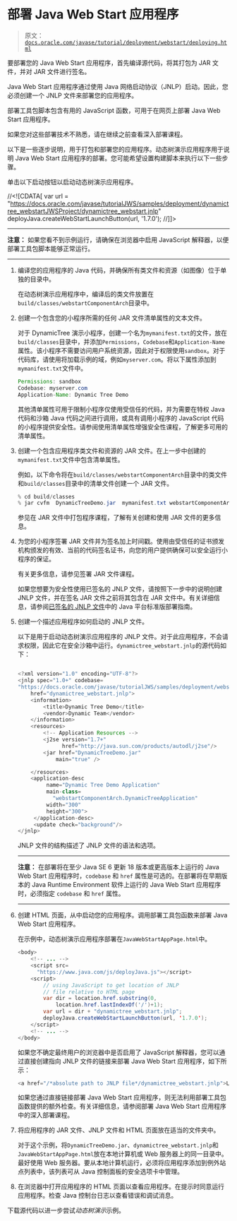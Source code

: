 # 部署 Java Web Start 应用程序

> 原文：[`docs.oracle.com/javase/tutorial/deployment/webstart/deploying.html`](https://docs.oracle.com/javase/tutorial/deployment/webstart/deploying.html)

要部署您的 Java Web Start 应用程序，首先编译源代码，将其打包为 JAR 文件，并对 JAR 文件进行签名。

Java Web Start 应用程序通过使用 Java 网络启动协议（JNLP）启动。因此，您必须创建一个 JNLP 文件来部署您的应用程序。

部署工具包脚本包含有用的 JavaScript 函数，可用于在网页上部署 Java Web Start 应用程序。

如果您对这些部署技术不熟悉，请在继续之前查看深入部署课程。

以下是一些逐步说明，用于打包和部署您的应用程序。动态树演示应用程序用于说明 Java Web Start 应用程序的部署。您可能希望设置构建脚本来执行以下一些步骤。

单击以下启动按钮以启动动态树演示应用程序。

//&lt;![CDATA[ var url = "https://docs.oracle.com/javase/tutorialJWS/samples/deployment/dynamictree_webstartJWSProject/dynamictree_webstart.jnlp" deployJava.createWebStartLaunchButton(url, '1.7.0'); //]]&gt;

* * *

**注意：** 如果您看不到示例运行，请确保在浏览器中启用 JavaScript 解释器，以便部署工具包脚本能够正常运行。

* * *

1.  编译您的应用程序的 Java 代码，并确保所有类文件和资源（如图像）位于单独的目录中。

    在动态树演示应用程序中，编译后的类文件放置在`build/classes/webstartComponentArch`目录中。

1.  创建一个包含您的小程序所需的任何 JAR 文件清单属性的文本文件。

    对于 DynamicTree 演示小程序，创建一个名为`mymanifest.txt`的文件，放在`build/classes`目录中，并添加`Permissions`，`Codebase`和`Application-Name`属性。该小程序不需要访问用户系统资源，因此对于权限使用`sandbox`。对于代码库，请使用将加载示例的域，例如`myserver.com`。将以下属性添加到`mymanifest.txt`文件中。

    ```java
    Permissions: sandbox
    Codebase: myserver.com
    Application-Name: Dynamic Tree Demo

    ```

    其他清单属性可用于限制小程序仅使用受信任的代码，并为需要在特权 Java 代码和沙箱 Java 代码之间进行调用，或具有调用小程序的 JavaScript 代码的小程序提供安全性。请参阅使用清单属性增强安全性课程，了解更多可用的清单属性。

1.  创建一个包含应用程序类文件和资源的 JAR 文件。在上一步中创建的`mymanifest.txt`文件中包含清单属性。

    例如，以下命令将在`build/classes/webstartComponentArch`目录中的类文件和`build/classes`目录中的清单文件创建一个 JAR 文件。

    ```java
    % cd build/classes
    % jar cvfm  DynamicTreeDemo.jar  mymanifest.txt webstartComponentArch

    ```

    参见在 JAR 文件中打包程序课程，了解有关创建和使用 JAR 文件的更多信息。

1.  为您的小程序签署 JAR 文件并为签名加上时间戳。使用由受信任的证书颁发机构颁发的有效、当前的代码签名证书，向您的用户提供确保可以安全运行小程序的保证。

    有关更多信息，请参见签署 JAR 文件课程。

    如果您想要为安全性使用已签名的 JNLP 文件，请按照下一步中的说明创建 JNLP 文件，并在签名 JAR 文件之前将其包含在 JAR 文件中。有关详细信息，请参阅[已签名的 JNLP 文件](https://docs.oracle.com/javase/8/docs/technotes/guides/deploy/signed_jnlp.html)中的 Java 平台标准版部署指南。

1.  创建一个描述应用程序如何启动的 JNLP 文件。

    以下是用于启动动态树演示应用程序的 JNLP 文件。对于此应用程序，不会请求权限，因此它在安全沙箱中运行。``dynamictree_webstart.jnlp``的源代码如下：

    ```java

    <?xml version="1.0" encoding="UTF-8"?>
    <jnlp spec="1.0+" codebase=
    "https://docs.oracle.com/javase/tutorialJWS/samples/deployment/webstart_ComponentArch_DynamicTreeDemo" 
        href="dynamictree_webstart.jnlp">
        <information>
            <title>Dynamic Tree Demo</title>
            <vendor>Dynamic Team</vendor>
        </information>
        <resources>
            <!-- Application Resources -->
            <j2se version="1.7+"
                  href="http://java.sun.com/products/autodl/j2se"/>
            <jar href="DynamicTreeDemo.jar"
                main="true" />

        </resources>
        <application-desc
             name="Dynamic Tree Demo Application"
             main-class=
               "webstartComponentArch.DynamicTreeApplication"
             width="300"
             height="300">
         </application-desc>
         <update check="background"/>
    </jnlp>                                   

    ```

    JNLP 文件的结构描述了 JNLP 文件的语法和选项。

    * * *

    **注意：** 在部署将在至少 Java SE 6 更新 18 版本或更高版本上运行的 Java Web Start 应用程序时，`codebase` 和 `href` 属性是可选的。在部署将在早期版本的 Java Runtime Environment 软件上运行的 Java Web Start 应用程序时，必须指定 `codebase` 和 `href` 属性。

    * * *

1.  创建 HTML 页面，从中启动您的应用程序。调用部署工具包函数来部署 Java Web Start 应用程序。

    在示例中，动态树演示应用程序部署在``JavaWebStartAppPage.html``中。

    ```java
    <body>
        <!-- ... -->
        <script src=
          "https://www.java.com/js/deployJava.js"></script>
        <script>
            // using JavaScript to get location of JNLP
            // file relative to HTML page
            var dir = location.href.substring(0,
                location.href.lastIndexOf('/')+1);
            var url = dir + "dynamictree_webstart.jnlp";
            deployJava.createWebStartLaunchButton(url, '1.7.0');
        </script>
        <!-- ... -->
    </body>

    ```

    如果您不确定最终用户的浏览器中是否启用了 JavaScript 解释器，您可以通过直接创建指向 JNLP 文件的链接来部署 Java Web Start 应用程序，如下所示：

    ```java
    <a href="/*absolute path to JNLP file*/dynamictree_webstart.jnlp">Launch Notepad Application</a>

    ```

    如果您通过直接链接部署 Java Web Start 应用程序，则无法利用部署工具包函数提供的额外检查。有关详细信息，请参阅部署 Java Web Start 应用程序中的深入部署课程。

1.  将应用程序的 JAR 文件、JNLP 文件和 HTML 页面放在适当的文件夹中。

    对于这个示例，将`DynamicTreeDemo.jar`、`dynamictree_webstart.jnlp`和`JavaWebStartAppPage.html`放在本地计算机或 Web 服务器上的同一目录中。最好使用 Web 服务器。要从本地计算机运行，必须将应用程序添加到例外站点列表中，该列表可从 Java 控制面板的安全选项卡中管理。

1.  在浏览器中打开应用程序的 HTML 页面以查看应用程序。在提示时同意运行应用程序。检查 Java 控制台日志以查看错误和调试消息。

下载源代码以进一步尝试*动态树演示*示例。
